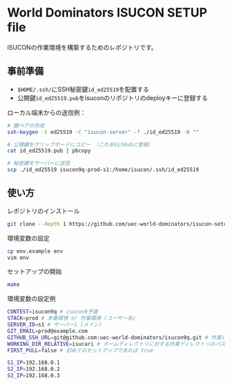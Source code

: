 # World Dominators ISUCON SETUP file

ISUCONの作業環境を構築するためのレポジトリです。

## 事前準備

- `$HOME/.ssh/`にSSH秘密鍵`id_ed25519`を配置する
- 公開鍵`id_ed25519.pub`をisuconのリポジトリのdeployキーに登録する

ローカル端末からの送信例：

```sh
# 鍵ペアの作成
ssh-keygen -t ed25519 -C "isucon-server" -f ./id_ed25519 -N ""

# 公開鍵をクリップボードにコピー （これをGitHubに登録）
cat id_ed25519.pub | pbcopy

# 秘密鍵をサーバーに送信
scp ./id_ed25519 isucon9q-prod-s1:/home/isucon/.ssh/id_ed25519
```

## 使い方

レポジトリのインストール

```sh
git clone --depth 1 https://github.com/uec-world-dominators/isucon-setup
```

環境変数の設定

```sh
cp env.example env
vim env
```

セットアップの開始

```sh
make
```

環境変数の設定例

```sh
CONTEST=isucon9q # isucon9予選
STACK=prod # 本番環境 or 作業環境 (ユーザー名)
SERVER_ID=s1 # サーバー1 (メイン)
GIT_EMAIL=prod@example.com
GITHUB_SSH_URL=git@github.com:uec-world-dominators/isucon9q.git # 作業レポジトリ
WORKING_DIR_RELATIVE=isucari # ホームディレクトリに対する作業ディレクトリのパス
FIRST_PULL=false # 初めてのセットアップであれば true

S1_IP=192.168.0.1
S2_IP=192.168.0.2
S3_IP=192.168.0.3
```
